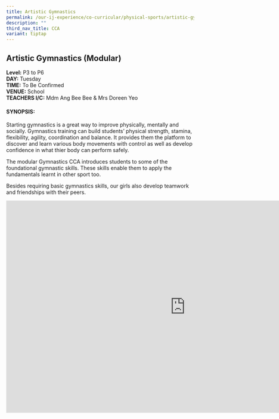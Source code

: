 ```yaml
---
title: Artistic Gymnastics
permalink: /our-ij-experience/co-curricular/physical-sports/artistic-gymnastics/
description: ""
third_nav_title: CCA
variant: tiptap
---
```

<h2>Artistic Gymnastics <strong>(Modular)</strong></h2>
<p><strong>Level:</strong>&nbsp;P3 to P6
<br><strong>DAY:</strong>&nbsp;Tuesday
<br><strong>TIME:</strong>&nbsp;To Be Confirmed
<br><strong>VENUE:</strong>&nbsp;School
<br><strong>TEACHERS I/C:</strong>&nbsp;Mdm Ang Bee Bee &amp; Mrs Doreen Yeo</p>
<h4>SYNOPSIS:</h4>
<p>Starting gymnastics is a great way to improve physically, mentally and
socially. Gymnastics training can build students’ physical strength, stamina,
flexibility, agility, coordination and balance. It provides them the platform
to discover and learn various body movements with control as well as develop
confidence in what thier body can perform safely.</p>
<p>The modular Gymnastics CCA introduces students to some of the foundational
gymnastic skills. These skills enable them to apply the fundamentals learnt
in other sport too.</p>
<p>Besides requiring basic gymnastics skills, our girls also develop teamwork
and friendships with their peers.</p>
<div class="iframe-wrapper">
<iframe height="569" width="960" allowfullscreen="true" frameborder="0" src="https://docs.google.com/presentation/d/e/2PACX-1vSBr4KvDNAsVQvlXFlzekwXVRYokNIv6o8ROjp1H0bDgY8l2LdrEyMR_3yQWHEm_4_zqcVHAB_-zeG4/embed?start=true&amp;loop=false&amp;delayms=5000"></iframe>
</div>
<p></p>